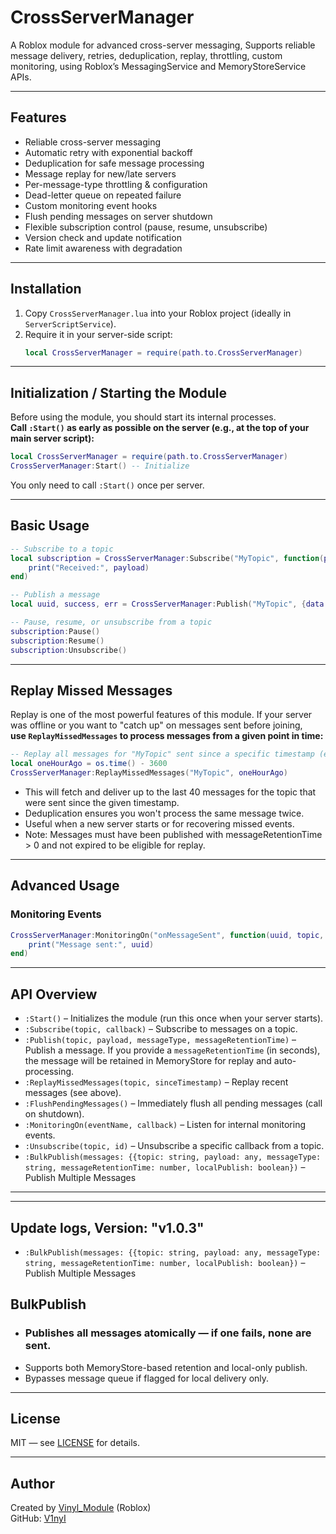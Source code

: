 # CrossServerManager

A Roblox module for advanced cross-server messaging, Supports reliable message delivery, retries, deduplication, replay, throttling, custom monitoring, using Roblox’s MessagingService and MemoryStoreService APIs.

---

## Features

- Reliable cross-server messaging
- Automatic retry with exponential backoff
- Deduplication for safe message processing
- Message replay for new/late servers
- Per-message-type throttling & configuration
- Dead-letter queue on repeated failure
- Custom monitoring event hooks
- Flush pending messages on server shutdown
- Flexible subscription control (pause, resume, unsubscribe)
- Version check and update notification
- Rate limit awareness with degradation

---

## Installation

1. Copy `CrossServerManager.lua` into your Roblox project (ideally in `ServerScriptService`).
2. Require it in your server-side script:
   ```lua
   local CrossServerManager = require(path.to.CrossServerManager)
   ```

---

## Initialization / Starting the Module

Before using the module, you should start its internal processes.  
**Call `:Start()` as early as possible on the server (e.g., at the top of your main server script):**

```lua
local CrossServerManager = require(path.to.CrossServerManager)
CrossServerManager:Start() -- Initialize
```

You only need to call `:Start()` once per server.

---

## Basic Usage

```lua
-- Subscribe to a topic
local subscription = CrossServerManager:Subscribe("MyTopic", function(payload, uuid, seq, messageType)
    print("Received:", payload)
end)

-- Publish a message
local uuid, success, err = CrossServerManager:Publish("MyTopic", {data = 123}, "default", 60)

-- Pause, resume, or unsubscribe from a topic
subscription:Pause()
subscription:Resume()
subscription:Unsubscribe()
```

---

## Replay Missed Messages

Replay is one of the most powerful features of this module.
If your server was offline or you want to "catch up" on messages sent before joining,  
**use `ReplayMissedMessages` to process messages from a given point in time:**

```lua
-- Replay all messages for "MyTopic" sent since a specific timestamp (e.g., last hour)
local oneHourAgo = os.time() - 3600
CrossServerManager:ReplayMissedMessages("MyTopic", oneHourAgo)
```

- This will fetch and deliver up to the last 40 messages for the topic that were sent since the given timestamp.
- Deduplication ensures you won't process the same message twice.
- Useful when a new server starts or for recovering missed events.
- Note: Messages must have been published with messageRetentionTime > 0 and not expired to be eligible for replay.

---

## Advanced Usage

### Monitoring Events

```lua
CrossServerManager:MonitoringOn("onMessageSent", function(uuid, topic, payload, seq, messageType)
    print("Message sent:", uuid)
end)
```

---

## API Overview

- `:Start()` – Initializes the module (run this once when your server starts).
- `:Subscribe(topic, callback)` – Subscribe to messages on a topic.
- `:Publish(topic, payload, messageType, messageRetentionTime)` – Publish a message. If you provide a `messageRetentionTime` (in seconds), the message will be retained in MemoryStore for replay and auto-processing.
- `:ReplayMissedMessages(topic, sinceTimestamp)` – Replay recent messages (see above).
- `:FlushPendingMessages()` – Immediately flush all pending messages (call on shutdown).
- `:MonitoringOn(eventName, callback)` – Listen for internal monitoring events.
- `:Unsubscribe(topic, id)` – Unsubscribe a specific callback from a topic.
- `:BulkPublish(messages: {{topic: string, payload: any, messageType: string, messageRetentionTime: number, localPublish: boolean})` – Publish Multiple Messages
---

---

## Update logs, Version: "v1.0.3"
- `:BulkPublish(messages: {{topic: string, payload: any, messageType: string, messageRetentionTime: number, localPublish: boolean})` – Publish Multiple Messages
## BulkPublish
- ### Publishes all messages atomically — if one fails, none are sent.
- Supports both MemoryStore-based retention and local-only publish.
- Bypasses message queue if flagged for local delivery only.
---

## License

MIT — see [LICENSE](LICENSE) for details.

---

## Author

Created by [Vinyl_Module](https://www.roblox.com/users/766671012/profile) (Roblox)  
GitHub: [V1nyI](https://github.com/V1nyI)
